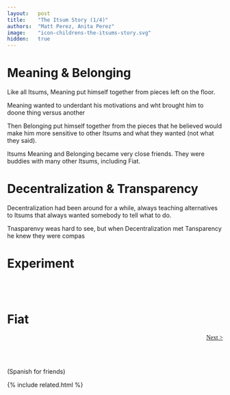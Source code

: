 ```yaml
---
layout:   post
title:    "The Itsum Story (1/4)"
authors:  "Matt Perez, Anita Perez"
image:    "icon-childrens-the-itsums-story.svg"
hidden:   true
---
```


<div style='display:none; '>
 <p>Their story continues&hellip;</p>
</div>

<h1>Meaning & Belonging</h1>
 <p>Like all Itsums, Meaning put himself together from pieces left on the floor.</p>
 <p>Meaning wanted to underdant his motivations and wht brought him to doone thing versus another</p>
 <p>Then Belonging put himself together from the pieces that he believed would make him more sensitive to other Itsums and what they wanted (not what they said).</p>
 <p>Itsums Meaning and Belonging became very close friends. They were buddies with many other Itsums, including Fiat.</p> 

<h1>Decentralization & Transparency</h1>
 <p>Decentralization had been around for a while, always teaching alternatives to Itsums that always wanted somebody to tell what to do.</p>
 <p>Tnasparenvy weas hard to see, but when Decentralization met Tansparency he knew they were compas</p>
 <p></p>
 <p></p>

<h1>Experiment</h1>
 <p></p>

<h1></h1>
 <p></p>

<br/>

<h1></h1>
 <p></p>

<h1>Fiat</h1>
 <p></p>

<div style="margin-bottom:1in; font-family: American Typewriter, serif; ">
 <span style="float:right; "><a href="https://radicalcompanies.com/2024/09/01/the-itsums-story-02">Next &gt;</a></span>
</div>

 (Spanish for friends)
 
{% include related.html %}